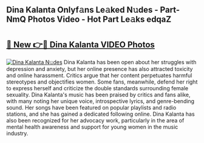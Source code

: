 ## Dina Kalanta Onlyf𝚊ns Le𝚊ked N𝚞des - Part-NmQ Photos Video - Hot Part Le𝚊ks edqaZ

# <h2><a href="http://ab48061.deff.icu/?id=Dina+Kalanta">🔗 New 👉🔴 Dina Kalanta VIDEO Photos</a></h2>

[![Dina Kalanta N𝚞des](https://i.imgur.com/rIISA9y.gif)](http://ab48061.deff.icu/?id=Dina+Kalanta)
Dina Kalanta has been open about her struggles with depression and anxiety, but her online presence has also attracted toxicity and online harassment. Critics argue that her content perpetuates harmful stereotypes and objectifies women. Some fans, meanwhile, defend her right to express herself and criticize the double standards surrounding female sexuality. Dina Kalanta's music has been praised by critics and fans alike, with many noting her unique voice, introspective lyrics, and genre-bending sound. Her songs have been featured on popular playlists and radio stations, and she has gained a dedicated following online. Dina Kalanta has also been recognized for her advocacy work, particularly in the area of mental health awareness and support for young women in the music industry.
